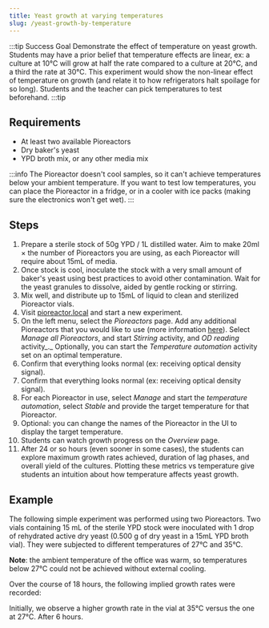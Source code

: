 ```yaml
---
title: Yeast growth at varying temperatures
slug: /yeast-growth-by-temperature
---
```


:::tip Success Goal
Demonstrate the effect of temperature on yeast growth. Students may have a prior belief that temperature effects are linear, ex: a culture at 10℃ will grow at half the rate compared to a culture at 20℃, and a third the rate at 30℃. This experiment would show the non-linear effect of temperature on growth (and relate it to how refrigerators halt spoilage for so long). Students and the teacher can pick temperatures to test beforehand.
:::tip

## Requirements

*   At least two available Pioreactors
*   Dry baker's yeast
*   YPD broth mix, or any other media mix

:::info
The Pioreactor doesn't cool samples, so it can't achieve temperatures below your ambient temperature. If you want to test low temperatures, you can place the Pioreactor in a fridge, or in a cooler with ice packs (making sure the electronics won't get wet).
:::


## Steps

1.  Prepare a sterile stock of 50g YPD / 1L distilled water. Aim to make 20ml × the number of Pioreactors you are using, as each Pioreactor will require about 15mL of media.
2.  Once stock is cool, inoculate the stock with a very small amount of baker's yeast using best practices to avoid other contamination. Wait for the yeast granules to dissolve, aided by gentle rocking or stirring.
3.  Mix well, and distribute up to 15mL of liquid to clean and sterilized Pioreactor vials.
4.  Visit [pioreactor.local](http://pioreactor.local) and start a new experiment.
5.  On the left menu, select the _Pioreactors_ page. Add any additional Pioreactors that you would like to use (more information [here](/user-guide/create-cluster)). Select _Manage all Pioreactors_, and start _Stirring_ activity, and _OD reading_ activity_._ Optionally, you can start the _Temperature automation_ activity set on an optimal temperature. 
6.  Confirm that everything looks normal (ex: receiving optical density signal).
6.  Confirm that everything looks normal (ex: receiving optical density signal).
8.  For each Pioreactor in use, select _Manage_ and start the _temperature automation_, select _Stable_ and provide the target temperature for that Pioreactor.
9.  Optional: you can change the names of the Pioreactor in the UI to display the target temperature.
10.  Students can watch growth progress on the _Overview_ page.
11.  After 24 or so hours (even sooner in some cases),
    the students can explore maximum growth rates achieved, duration of lag phases, and overall yield of the cultures. Plotting these metrics vs temperature give students an intuition about how temperature affects yeast growth.


## Example

The following simple experiment was performed using two Pioreactors. Two vials containing 15 mL of the sterile YPD stock were inoculated with 1 drop of rehydrated active dry yeast (0.500 g of dry yeast in a 15mL YPD broth vial). They were subjected to different temperatures of 27°C and 35°C. 

**Note**: the ambient temperature of the office was warm, so temperatures below 27°C could not be achieved without external cooling. 

Over the course of 18 hours, the following implied growth rates were recorded: 



Initially, we observe a higher growth rate in the vial at 35°C versus the one at 27°C. After 6 hours.